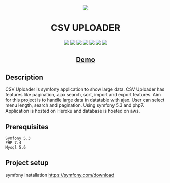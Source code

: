 <p align="center">
	<img src="https://media.giphy.com/media/v7F7rDSSSk9W3q6nsl/giphy.gif"><br>
</p>

<h1 align="center">CSV UPLOADER</h1>
<h6 align="center">

  <img src="https://img.shields.io/badge/Made%20by-Aman-brightgreen" >
  <img src="https://img.shields.io/badge/PHP-7.4.8-green.svg">
  <img src="https://badges.frapsoft.com/os/v1/open-source.svg?v=103" >
  <img src="https://img.shields.io/github/stars/amanjain7838/Csvuploader">
  <img src="https://img.shields.io/github/languages/top/amanjain7838/Csvuploader.svg">
  <img src="https://img.shields.io/github/issues/amanjain7838/Csvuploader.svg">
  <img src="https://img.shields.io/badge/PRs-welcome-brightgreen.svg?style=flat">
</h6>
<h2 align="center"><a href="https://quiet-depths-04639-csvuploader.herokuapp.com/" target="_blank">Demo</a></h2>


## Description

CSV Uploader is symfony application to show large data. CSV Uploader has features like pagination, ajax search, sort, import and export features. Aim for this project is to handle large data in datatable with ajax. User can select menu length, search and pagination. Using symfony 5.3 and php7. Application is hosted on Heroku and database is hosted on aws.


## Prerequisites
```
Symfony 5.3
PHP 7.4
Mysql 5.6
```

## Project setup
symfony Installation
https://symfony.com/download
